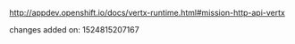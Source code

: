 http://appdev.openshift.io/docs/vertx-runtime.html#mission-http-api-vertx

 
 changes added on: 1524815207167